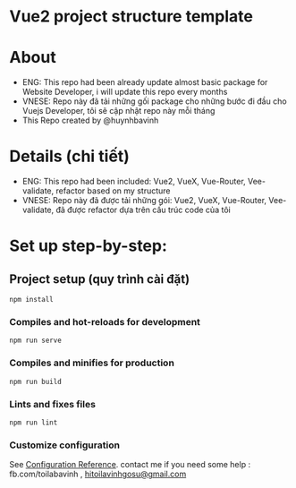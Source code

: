 # Vue2 project structure template
# About
- ENG: This repo had been already update almost basic package for Website Developer, i will update this repo every months
- VNESE: Repo này đã tải những gối package cho những bước đi đầu cho Vuejs Developer, tôi sẽ cập nhật repo này mỗi tháng
- This Repo created by @huynhbavinh
# Details (chi tiết)
- ENG: This repo had been included: Vue2, VueX, Vue-Router, Vee-validate, refactor based on my structure
- VNESE: Repo này đã được tải những gói: Vue2, VueX, Vue-Router, Vee-validate, đã được refactor dựa trên cấu trúc code của tôi
# Set up step-by-step:
## Project setup (quy trình cài đặt)
```
npm install
```

### Compiles and hot-reloads for development
```
npm run serve
```

### Compiles and minifies for production
```
npm run build
```

### Lints and fixes files
```
npm run lint
```

### Customize configuration
See [Configuration Reference](https://cli.vuejs.org/config/).
contact me if you need some help : fb.com/toilabavinh , hitoilavinhgosu@gmail.com
